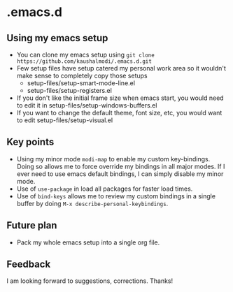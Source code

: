 # .emacs.d

## Using my emacs setup

* You can clone my emacs setup using `git clone https://github.com/kaushalmodi/.emacs.d.git`
* Few setup files have setup catered my personal work area so it wouldn't make sense to completely copy those setups
    - setup-files/setup-smart-mode-line.el
    - setup-files/setup-registers.el
* If you don't like the initial frame size when emacs start, you would need to edit it in setup-files/setup-windows-buffers.el
* If you want to change the default theme, font size, etc, you would want to edit setup-files/setup-visual.el

## Key points

* Using my minor mode `modi-map` to enable my custom key-bindings. Doing so allows me to force override my bindings in all major modes. If I ever need to use emacs default bindings, I can simply disable my minor mode.
* Use of `use-package` in load all packages for faster load times.
* Use of `bind-keys` allows me to review my custom bindings in a single buffer by doing `M-x describe-personal-keybindings`.

## Future plan

* Pack my whole emacs setup into a single org file.

## Feedback

I am looking forward to suggestions, corrections.
Thanks!
